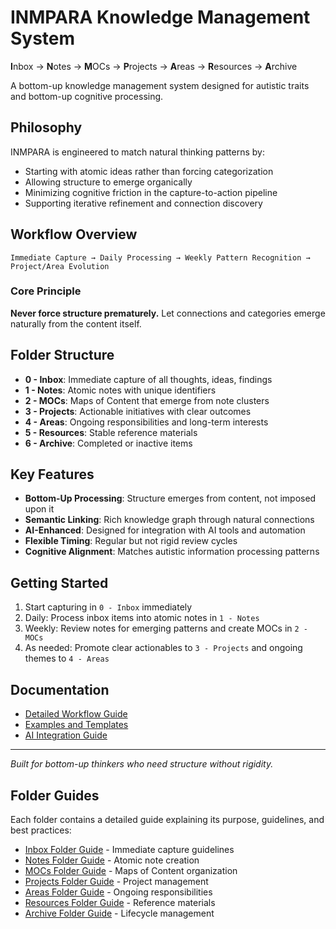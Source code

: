 # INMPARA Knowledge Management System

**I**nbox → **N**otes → **M**OCs → **P**rojects → **A**reas → **R**esources → **A**rchive

A bottom-up knowledge management system designed for autistic traits and bottom-up cognitive processing.

## Philosophy

INMPARA is engineered to match natural thinking patterns by:
- Starting with atomic ideas rather than forcing categorization
- Allowing structure to emerge organically
- Minimizing cognitive friction in the capture-to-action pipeline
- Supporting iterative refinement and connection discovery

## Workflow Overview

```
Immediate Capture → Daily Processing → Weekly Pattern Recognition → Project/Area Evolution
```

### Core Principle
**Never force structure prematurely.** Let connections and categories emerge naturally from the content itself.

## Folder Structure

- **0 - Inbox**: Immediate capture of all thoughts, ideas, findings
- **1 - Notes**: Atomic notes with unique identifiers  
- **2 - MOCs**: Maps of Content that emerge from note clusters
- **3 - Projects**: Actionable initiatives with clear outcomes
- **4 - Areas**: Ongoing responsibilities and long-term interests
- **5 - Resources**: Stable reference materials
- **6 - Archive**: Completed or inactive items

## Key Features

- **Bottom-Up Processing**: Structure emerges from content, not imposed upon it
- **Semantic Linking**: Rich knowledge graph through natural connections
- **AI-Enhanced**: Designed for integration with AI tools and automation
- **Flexible Timing**: Regular but not rigid review cycles
- **Cognitive Alignment**: Matches autistic information processing patterns

## Getting Started

1. Start capturing in `0 - Inbox` immediately
2. Daily: Process inbox items into atomic notes in `1 - Notes`
3. Weekly: Review notes for emerging patterns and create MOCs in `2 - MOCs`
4. As needed: Promote clear actionables to `3 - Projects` and ongoing themes to `4 - Areas`

## Documentation

- [Detailed Workflow Guide](workflow-guide.md)
- [Examples and Templates](examples/)
- [AI Integration Guide](ai-integration.md)

---

*Built for bottom-up thinkers who need structure without rigidity.*

## Folder Guides

Each folder contains a detailed guide explaining its purpose, guidelines, and best practices:

- [Inbox Folder Guide](0%20-%20Inbox/README%20-%20Inbox%20Folder%20Guide.md) - Immediate capture guidelines
- [Notes Folder Guide](1%20-%20Notes/README%20-%20Notes%20Folder%20Guide.md) - Atomic note creation
- [MOCs Folder Guide](2%20-%20MOCs/README%20-%20MOCs%20Folder%20Guide.md) - Maps of Content organization  
- [Projects Folder Guide](3%20-%20Projects/README%20-%20Projects%20Folder%20Guide.md) - Project management
- [Areas Folder Guide](4%20-%20Areas/README%20-%20Areas%20Folder%20Guide.md) - Ongoing responsibilities
- [Resources Folder Guide](5%20-%20Resources/README%20-%20Resources%20Folder%20Guide.md) - Reference materials
- [Archive Folder Guide](6%20-%20Archive/README%20-%20Archive%20Folder%20Guide.md) - Lifecycle management

